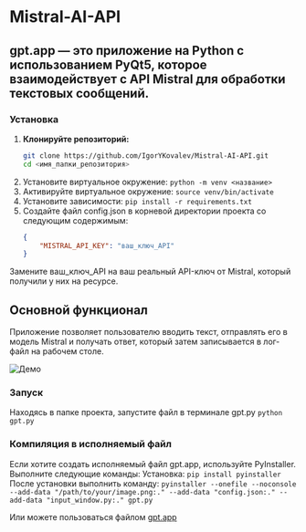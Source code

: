 # Mistral-AI-API

## gpt.app — это приложение на Python с использованием PyQt5, которое взаимодействует с API Mistral для обработки текстовых сообщений. 

### Установка
1. **Клонируйте репозиторий:**
   ```bash
   git clone https://github.com/IgorYKovalev/Mistral-AI-API.git
   cd <имя_папки_репозитория>
   
2. Установите виртуальное окружение: `python -m venv <название>`
3. Активируйте виртуальное окружение: `source venv/bin/activate` 
4. Установите зависимости: `pip install -r requirements.txt`
5. Создайте файл config.json в корневой директории проекта со следующим содержимым:
    ```json
    {
        "MISTRAL_API_KEY": "ваш_ключ_API"
    }
    ```
Замените ваш_ключ_API на ваш реальный API-ключ от Mistral, который получили у них на ресурсе.

## Основной функционал
Приложение позволяет пользователю вводить текст, отправлять его в модель Mistral и получать ответ, который затем записывается в лог-файл на рабочем столе.

![Демо](чат.png)

### Запуск
Находясь в папке проекта, запустите файл в терминале gpt.py
`python gpt.py`

### Компиляция в исполняемый файл
Если хотите создать исполняемый файл gpt.app, используйте PyInstaller. Выполните следующие команды:
Установка:
`pip install pyinstaller`
После установки выполнить команду:
`pyinstaller --onefile --noconsole --add-data "/path/to/your/image.png:." --add-data "config.json:." --add-data "input_window.py:." gpt.py`

Или можете пользоваться файлом [gpt.app](gpt.app)
